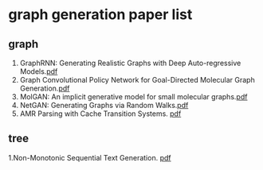 graph generation paper list
===
## graph
1. GraphRNN: Generating Realistic Graphs with Deep Auto-regressive Models.[pdf](https://arxiv.org/pdf/1802.08773.pdf)
2. Graph Convolutional Policy Network for Goal-Directed Molecular Graph Generation.[pdf](http://papers.nips.cc/paper/7877-graph-convolutional-policy-network-for-goal-directed-molecular-graph-generation.pdf)
3. MolGAN: An implicit generative model for small molecular graphs.[pdf](https://arxiv.org/pdf/1805.11973.pdf)
4. NetGAN: Generating Graphs via Random Walks.[pdf](https://arxiv.org/pdf/1803.00816.pdf)
5. AMR Parsing with Cache Transition Systems. [pdf](https://www.cs.rochester.edu/u/gildea/pubs/peng-aaai18.pdf)

## tree

1.Non-Monotonic Sequential Text Generation. [pdf](https://arxiv.org/pdf/1902.02192.pdf)

